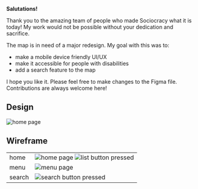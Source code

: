**Salutations!**

Thank you to the amazing team of people who made Sociocracy what it is today! My work would not be possible without your dedication and sacrifice. 

The map is in need of a major redesign.
My goal with this was to:

 - make a mobile device friendly UI/UX
 - make it accessible for people with disabilities
 - add a search feature to the map

I hope you like it. Please feel free to make changes to the Figma file. Contributions are always welcome here!

## Design

![home page](redesign%5CS3-map-redesign-concept1.png)

## Wireframe
|||
|--|--|
|home|![home page](redesign%5Chome.png) ![list button pressed](redesign%5Chome-button-tapped.png)|
|menu|![menu page](redesign%5Cmenu.png)|
|search|![search button pressed](redesign%5Chome-search-pressed.png)|